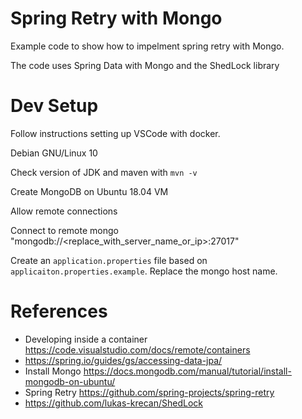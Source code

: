 # Spring Retry with Mongo

Example code to show how to impelment spring retry with Mongo.

The code uses Spring Data with Mongo and the ShedLock library


# Dev Setup

Follow instructions setting up VSCode with docker.

Debian GNU/Linux 10

Check version of JDK and maven with ```mvn -v```

Create MongoDB on Ubuntu 18.04 VM

Allow remote connections

Connect to remote mongo "mongodb://<replace_with_server_name_or_ip>:27017" 

Create an `application.properties` file based on `applicaiton.properties.example`.
Replace the mongo host name.

# References
- Developing inside a container https://code.visualstudio.com/docs/remote/containers
- https://spring.io/guides/gs/accessing-data-jpa/
- Install Mongo https://docs.mongodb.com/manual/tutorial/install-mongodb-on-ubuntu/
- Spring Retry https://github.com/spring-projects/spring-retry
- https://github.com/lukas-krecan/ShedLock
